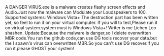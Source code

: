 A DANGER VIRUS.exe is a malware creates flashy screen effects and Audio.Just now the malware can Modulate your Loudspeakers to 100. Supported systems: Windows Vista+ The destruction part has been written yet, so feel to run it on your virtual computer.
If you will to test,Please run it on virtual system.system must is Windows Vista+!
Writer is me Lichen Leo shashen.
Update:Because the malware is danger,so I delete overwritten MBR code.You run the github code,can use DG tools recover your data.but the I spawn's virus can overwritten MBR.So you can't use DG recover.If you run it,please GHOST your system!
